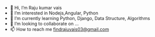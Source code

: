 - 👋 Hi, I’m Raju kumar vais
- 👀 I’m interested in Nodejs,Angular, Python 
- 🌱 I’m currently learning Python, Django, Data Structure, Algorithms
- 💞️ I’m looking to collaborate on ...
- 📫 How to reach me findrajuvais03@gmail.com

<!---
findrajuvais/findrajuvais is a ✨ special ✨ repository because its `README.md` (this file) appears on your GitHub profile.
You can click the Preview link to take a look at your changes.
--->
